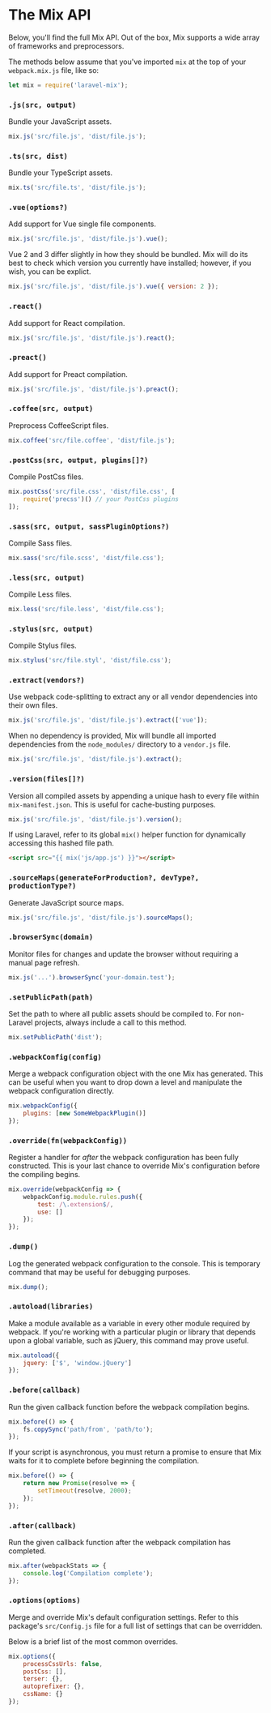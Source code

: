 # The Mix API

Below, you'll find the full Mix API. Out of the box, Mix supports a wide array of frameworks and preprocessors.

The methods below assume that you've imported `mix` at the top of your `webpack.mix.js` file, like so:

```js
let mix = require('laravel-mix');
```

### `.js(src, output)`

Bundle your JavaScript assets.

```js
mix.js('src/file.js', 'dist/file.js');
```

### `.ts(src, dist)`

Bundle your TypeScript assets.

```js
mix.ts('src/file.ts', 'dist/file.js');
```

### `.vue(options?)`

Add support for Vue single file components.

```js
mix.js('src/file.js', 'dist/file.js').vue();
```

Vue 2 and 3 differ slightly in how they should be bundled. Mix will do its best to check which
version you currently have installed; however, if you wish, you can be explict.

```js
mix.js('src/file.js', 'dist/file.js').vue({ version: 2 });
```

### `.react()`

Add support for React compilation.

```js
mix.js('src/file.js', 'dist/file.js').react();
```

### `.preact()`

Add support for Preact compilation.

```js
mix.js('src/file.js', 'dist/file.js').preact();
```

### `.coffee(src, output)`

Preprocess CoffeeScript files.

```js
mix.coffee('src/file.coffee', 'dist/file.js');
```

### `.postCss(src, output, plugins[]?)`

Compile PostCss files.

```js
mix.postCss('src/file.css', 'dist/file.css', [
    require('precss')() // your PostCss plugins
]);
```

### `.sass(src, output, sassPluginOptions?)`

Compile Sass files.

```js
mix.sass('src/file.scss', 'dist/file.css');
```

### `.less(src, output)`

Compile Less files.

```js
mix.less('src/file.less', 'dist/file.css');
```

### `.stylus(src, output)`

Compile Stylus files.

```js
mix.stylus('src/file.styl', 'dist/file.css');
```

### `.extract(vendors?)`

Use webpack code-splitting to extract any or all vendor dependencies into their own files.

```js
mix.js('src/file.js', 'dist/file.js').extract(['vue']);
```

When no dependency is provided, Mix will bundle all imported dependencies from the `node_modules/` directory to a `vendor.js` file.

```js
mix.js('src/file.js', 'dist/file.js').extract();
```

### `.version(files[]?)`

Version all compiled assets by appending a unique hash to every file within `mix-manifest.json`. This is useful for cache-busting purposes.

```js
mix.js('src/file.js', 'dist/file.js').version();
```

If using Laravel, refer to its global `mix()` helper function for dynamically accessing this hashed file path.

```html
<script src="{{ mix('js/app.js') }}"></script>
```

### `.sourceMaps(generateForProduction?, devType?, productionType?)`

Generate JavaScript source maps.

```js
mix.js('src/file.js', 'dist/file.js').sourceMaps();
```

### `.browserSync(domain)`

Monitor files for changes and update the browser without requiring a manual page refresh.

```js
mix.js('...').browserSync('your-domain.test');
```

### `.setPublicPath(path)`

Set the path to where all public assets should be compiled to. For non-Laravel projects, always include a call to this method.

```js
mix.setPublicPath('dist');
```

### `.webpackConfig(config)`

Merge a webpack configuration object with the one Mix has generated. This can be useful when you want to drop down a level and manipulate the webpack configuration directly.

```js
mix.webpackConfig({
    plugins: [new SomeWebpackPlugin()]
});
```

### `.override(fn(webpackConfig))`

Register a handler for _after_ the webpack configuration has been fully constructed. This is your last chance to override Mix's configuration before the compiling begins.

```js
mix.override(webpackConfig => {
    webpackConfig.module.rules.push({
        test: /\.extension$/,
        use: []
    });
});
```

### `.dump()`

Log the generated webpack configuration to the console. This is temporary command that may be useful for debugging purposes.

```js
mix.dump();
```

### `.autoload(libraries)`

Make a module available as a variable in every other module required by webpack. If you're working with a particular plugin or library that depends upon a global variable, such as jQuery, this command may prove useful.

```js
mix.autoload({
    jquery: ['$', 'window.jQuery']
});
```

### `.before(callback)`

Run the given callback function before the webpack compilation begins. 

```js
mix.before(() => {
    fs.copySync('path/from', 'path/to');
});
```

If your script is asynchronous, you must return a promise to ensure that Mix waits for it to complete before beginning the compilation.

```js
mix.before(() => {
    return new Promise(resolve => {
        setTimeout(resolve, 2000); 
    });
});
```

### `.after(callback)`

Run the given callback function after the webpack compilation has completed.

```js
mix.after(webpackStats => {
    console.log('Compilation complete');
});
```

### `.options(options)`

Merge and override Mix's default configuration settings. Refer to this package's `src/Config.js` file for a full list of settings that can be overridden.

Below is a brief list of the most common overrides.

```js
mix.options({
    processCssUrls: false,
    postCss: [],
    terser: {},
    autoprefixer: {},
    cssName: {}
});
```
